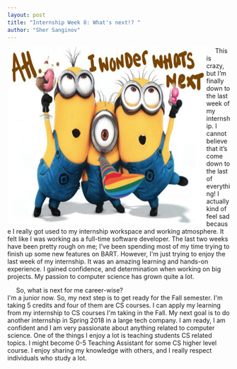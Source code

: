 ```yaml
---
layout: post
title: "Internship Week 8: What's next!? "
author: "Sher Sanginov"
---
```



<img class="img-responsive" src="/assets/img/intern20.jpg" alt="Drawing" style="width: 450px; height: 400px; display: block; float:left; ">

&nbsp;&nbsp;&nbsp;&nbsp;
This is crazy, but I’m finally down to the last week of my internship. I cannot believe that it’s come down to the last of everything! I actually kind of feel sad because I really got used to my internship workspace and working atmosphere. It felt like I was working as a full-time software developer. The last two weeks have been pretty rough on me; I’ve been spending most of my time trying to finish up some new features on BART. However, I'm just trying to enjoy the last week of my internship. It was an amazing learning and hands-on experience. I gained  confidence, and determination when working on big projects. My passion to computer science has grown quite a lot.

&nbsp;&nbsp;&nbsp;&nbsp; So, what is next for me career-wise?<br>
I'm a junior now. So, my next step is to get ready for the Fall semester. I'm taking 5 credits and four of them are CS courses. I can apply my learning from my internship to CS courses I'm taking in the Fall. My next goal is to do another internship in Spring 2018 in a large tech company. I am ready, I am confident and I am very passionate about anything related to computer science. One of the things I enjoy a lot is teaching students CS related topics. I might become 0-5 Teaching Assistant for some CS higher level course. I enjoy sharing my knowledge with others, and I really respect individuals who study a lot.
